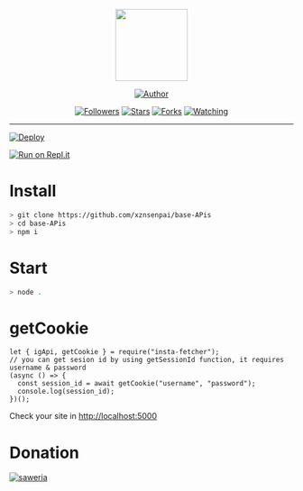 <p align="center">
<img src="https://avatars.githubusercontent.com/u/81281058?v=4" alt="" width="128" height="128"/>
</p>
<p align="center">
<a href="https://github.com/xznsenpai"><img title="Author" src="https://img.shields.io/badge/Author-xznsenpai-red.svg?style=for-the-badge&logo=github"></a>
</p>
<p align="center">
<a href="https://github.com/xznsenpai/followers"><img title="Followers" src="https://img.shields.io/github/followers/xznsenpai?color=blue&style=flat-square"></a>
<a href="https://github.com/xznsenpai/megumikato2/stargazers/"><img title="Stars" src="https://img.shields.io/github/stars/xznsenpai/base-APis?color=red&style=flat-square"></a>
<a href="https://github.com/xznsenpai/megumikato2/network/members"><img title="Forks" src="https://img.shields.io/github/forks/xznsenpai/base-APis?color=red&style=flat-square"></a>
<a href="https://github.com/xznsenpai/megumikato2/watchers"><img title="Watching" src="https://img.shields.io/github/watchers/xznsenpai/base-APis?label=Watchers&color=blue&style=flat-square"></a>
</p>

---

[![Deploy](https://www.herokucdn.com/deploy/button.svg)](https://heroku.com/deploy?template=https://github.com/xznsenpai/base-APis/)

[![Run on Repl.it](https://repl.it/badge/github/xznsenpai/base-APis)](https://repl.it/github/xznsenpai/base-APis)

# Install

```bash
> git clone https://github.com/xznsenpai/base-APis
> cd base-APis
> npm i
```

# Start

```bash
> node .
```

# getCookie

```
let { igApi, getCookie } = require("insta-fetcher");
// you can get sesion id by using getSessionId function, it requires username & password
(async () => {
  const session_id = await getCookie("username", "password");
  console.log(session_id);
})();
```

Check your site in [http://localhost:5000](http://localhost:5000)

# Donation

[![saweria](https://saweria.co/_next/image?url=%2F_next%2Fstatic%2Fmedia%2Fhomepage_characters.a1cf6cc4.svg&w=3840&q=75)](https://saweria.co/xxivmmiii)